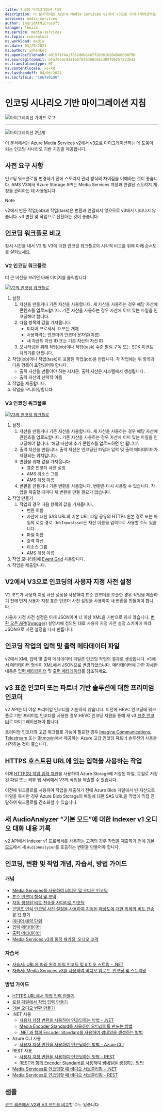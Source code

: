 ```yaml
---
title: 인코딩 마이그레이션 지침
description: 이 문서에서는 Azure Media Services v2에서 v3으로 마이그레이션하는 데 도움이 되는 인코딩 시나리오 기반 지침을 제공합니다.
services: media-services
author: IngridAtMicrosoft
manager: femila
ms.service: media-services
ms.topic: conceptual
ms.workload: media
ms.date: 03/25/2021
ms.author: inhenkel
ms.openlocfilehash: a01571f4a1f852deb84b7f20d61b8048e8000790
ms.sourcegitcommit: bfa7d6ac93afe5f039d68c0ac389f06257223b42
ms.translationtype: HT
ms.contentlocale: ko-KR
ms.lasthandoff: 04/06/2021
ms.locfileid: "106490100"
---
```

# <a name="encoding-scenario-based-migration-guidance"></a>인코딩 시나리오 기반 마이그레이션 지침

![마이그레이션 가이드 로고](./media/migration-guide/azure-media-services-logo-migration-guide.svg)

<hr color="#5ea0ef" size="10">

![마이그레이션 2단계](./media/migration-guide/steps-4.svg)

이 문서에서는 Azure Media Services v2에서 v3으로 마이그레이션하는 데 도움이 되는 인코딩 시나리오 기반 지침을 제공합니다.

## <a name="prerequisites"></a>사전 요구 사항

인코딩 워크플로를 변경하기 전에 스토리지 관리 방식의 차이점을 이해하는 것이 좋습니다.  AMS V3에서 Azure Storage API는 Media Services 계정과 연결된 스토리지 계정을 관리하는 데 사용됩니다.

> [!NOTE]
> v2에서 만든 작업(job)과 작업(task)은 변환과 연결되지 않으므로 v3에서 나타나지 않습니다. v3 변환 및 작업으로 전환하는 것이 좋습니다.

## <a name="encoding-workflow-comparison"></a>인코딩 워크플로 비교

잠시 시간을 내서 V2 및 V3에 대한 인코딩 워크플로의 시각적 비교를 위해 아래 순서도를 살펴보세요.

### <a name="v2-encoding-workflow"></a>V2 인코딩 워크플로

더 큰 버전을 보려면 아래 이미지를 클릭합니다.

[![V2의 인코딩 워크플로](./media/migration-guide/V2-pretty.svg) ](./media/migration-guide/V2-pretty.svg#lightbox)

1. 설정
    1. 자산을 만들거나 기존 자산을 사용합니다. 새 자산을 사용하는 경우 해당 자산에 콘텐츠를 업로드합니다. 기존 자산을 사용하는 경우 자산에 이미 있는 파일을 인코딩해야 합니다.
    2. 다음 항목의 값을 가져옵니다.
        - 미디어 프로세서 ID 또는 개체
        - 사용하려는 인코더의 인코더 문자열(이름)
        - 새 자산의 자산 ID 또는 기존 자산의 자산 ID
    3. 모니터링을 위해 작업(job)이나 작업(task) 수준 알림 구독 또는 SDK 이벤트 처리기를 만듭니다.
2. 작업(job)이나 작업(task)이 포함된 작업(job)을 만듭니다. 각 작업에는 위 항목과 다음 항목이 포함되어야 합니다.
    - 출력 자산을 만들어야 하는 지시문.  출력 자산은 시스템에서 생성됩니다.
    - 출력 자산의 선택적 이름
3. 작업을 제출합니다.
4. 작업을 모니터링합니다.

### <a name="v3-encoding-workflow"></a>V3 인코딩 워크플로

[![V3의 인코딩 워크플로](./media/migration-guide/V3-pretty.svg)](./media/migration-guide/V3-pretty.svg#lightbox)

1. 설정
    1. 자산을 만들거나 기존 자산을 사용합니다. 새 자산을 사용하는 경우 해당 자산에 콘텐츠를 업로드합니다. 기존 자산을 사용하는 경우 자산에 이미 있는 파일을 인코딩해야 합니다. ‘해당 자산에 추가 콘텐츠를 업로드하면 안 됩니다’.
    1. 출력 자산을 만듭니다.  출력 자산은 인코딩된 파일과 입력 및 출력 메타데이터가 저장되는 위치입니다.
    1. 변환을 위해 값을 가져옵니다.
        - 표준 인코더 사전 설정
        - AMS 리소스 그룹
        - AMS 계정 이름
    1. 변환을 만들거나 기존 변환을 사용합니다.  변환은 다시 사용할 수 있습니다. 작업을 제출할 때마다 새 변환을 만들 필요가 없습니다.
1. 작업 만들기
    1. 작업의 경우 다음 항목의 값을 가져옵니다.
        - 변환 이름
        - 자산에 대한 SAS URL의 기본 URI, 파일 공유의 HTTPs 원본 경로 또는 파일의 로컬 경로. `JobInputAsset`은 자산 이름을 입력으로 사용할 수도 있습니다.
        - 파일 이름
        - 출력 자산
        - 리소스 그룹
        - AMS 계정 이름  
1. 작업 모니터링에 [Event Grid](monitoring/monitor-events-portal-how-to.md) 사용합니다.
1. 작업을 제출합니다.

## <a name="custom-presets-from-v2-to-v3-encoding"></a>V2에서 V3으로 인코딩의 사용자 지정 사전 설정

V2 코드가 사용자 지정 사전 설정을 사용하여 표준 인코더를 호출한 경우 작업을 제출하기 전에 먼저 사용자 지정 표준 인코더 사전 설정을 사용하여 새 변환을 만들어야 합니다.

사용자 지정 사전 설정은 이제 JSON이며 더 이상 XML을 기반으로 하지 않습니다. [변환 오픈 API(Swagger)](https://github.com/Azure/azure-rest-api-specs/blob/master/specification/mediaservices/resource-manager/Microsoft.Media/stable/2020-05-01/examples/transforms-create.json) 설명서에 정의된 대로 사용자 지정 사전 설정 스키마에 따라 JSON으로 사전 설정을 다시 만듭니다.

## <a name="input-and-output-metadata-files-from-an-encoding-job"></a>인코딩 작업의 입력 및 출력 메타데이터 파일

v2에서 XML 입력 및 출력 메타데이터 파일은 인코딩 작업의 결과로 생성됩니다. v3에서 메타데이터 형식이 XML에서 JSON으로 변경되었습니다. 메타데이터에 관한 자세한 내용은 [입력 메타데이터](input-metadata-schema.md) 및 [출력 메타데이터](output-metadata-schema.md)를 참조하세요.

## <a name="premium-encoder-to-v3-standard-encoder-or-partner-based-solutions"></a>v3 표준 인코더 또는 파트너 기반 솔루션에 대한 프리미엄 인코더

v2 API는 더 이상 프리미엄 인코더를 지원하지 않습니다. 이전에 HEVC 인코딩에 워크플로 기반 프리미엄 인코더를 사용한 경우 HEVC 인코딩 지원을 통해 새 v3 [표준 인코더](encode-media-encoder-standard-formats-reference.md)로 마이그레이션해야 합니다.

프리미엄 인코더의 고급 워크플로 기능이 필요한 경우 [Imagine Communications](https://imaginecommunications.com), [Telestream](https://www.telestream.net) 또는 [Bitmovin](https://bitmovin.com)에서 제공하는 Azure 고급 인코딩 파트너 솔루션의 사용을 시작하는 것이 좋습니다.

## <a name="jobs-with-inputs-that-are-on-https-hosted-urls"></a>HTTPS 호스트된 URL에 있는 입력을 사용하는 작업

이제 [HTTP(S) 작업 입력 지원](job-input-from-http-how-to.md)을 사용하여 Azure Storage에 저장된 파일, 로컬로 저장된 파일 또는 외부 웹 서버에서 V3의 작업을 제출할 수 있습니다.

이전에 워크플로를 사용하여 작업을 제출하기 전에 Azure Blob 파일에서 빈 자산으로 파일을 복사한 경우 Azure Blob Storage의 파일에 대한 SAS URL을 작업에 직접 전달하여 워크플로를 간소화할 수 있습니다.

## <a name="indexer-v1-audio-transcription-to-the-new-audioanalyzer-basic-mode"></a>새 AudioAnalyzer “기본 모드”에 대한 Indexer v1 오디오 대화 내용 기록

v2 API에서 Indexer v1 프로세서를 사용하는 고객의 경우 작업을 제출하기 전에 [기본 모드](transform-create-basic-audio-how-to.md)에서 새 `AudioAnalyzer`를 호출하는 변환을 만들어야 합니다.

## <a name="encoding-transforms-and-jobs-concepts-tutorials-and-how-to-guides"></a>인코딩, 변환 및 작업 개념, 자습서, 방법 가이드

### <a name="concepts"></a>개념

- [Media Services를 사용하여 비디오 및 오디오 인코딩](encode-concept.md)
- [표준 인코더 형식 및 코덱](encode-media-encoder-standard-formats-reference.md)
- [자동 생성된 비트 전송률 사다리로 인코딩](encode-autogen-bitrate-ladder.md)
- [콘텐츠 인식 인코딩 사전 설정을 사용하여 지정된 해상도에 대한 최적의 비트 전송률 값 찾기](encode-content-aware-concept.md)
- [미디어 예약 단위](concept-media-reserved-units.md)
- [입력 메타데이터](input-metadata-schema.md)
- [출력 메타데이터](output-metadata-schema.md)
- [Media Services v3의 동적 패키징: 오디오 코덱](encode-dynamic-packaging-concept.md#audio-codecs-supported-by-dynamic-packaging)

### <a name="tutorials"></a>자습서

- [자습서: URL에 따라 원격 파일 인코딩 및 비디오 스트림 - .NET](stream-files-dotnet-quickstart.md)
- [자습서: Media Services v3를 사용하여 비디오 업로드, 인코딩 및 스트리밍](stream-files-tutorial-with-api.md)

### <a name="how-to-guides"></a>방법 가이드

- [HTTPS URL에서 작업 입력 만들기](job-input-from-http-how-to.md)
- [로컬 파일에서 작업 입력 만들기](job-input-from-local-file-how-to.md)
- [기본 오디오 변환 만들기](transform-create-basic-audio-how-to.md)
- .NET 사용
  - [사용자 지정 변환을 사용하여 인코딩하는 방법 - .NET](transform-custom-presets-how-to.md)
  - [Media Encoder Standard를 사용하여 오버레이를 만드는 방법](transform-create-overlay-how-to.md)
  - [.NET과 함께 Encoder Standard를 사용하여 썸네일을 생성하는 방법](transform-generate-thumbnails-dotnet-how-to.md)
- Azure CLI 사용
  - [사용자 지정 변환을 사용하여 인코딩하는 방법 - Azure CLI](transform-custom-preset-cli-how-to.md)
- REST 사용
  - [사용자 지정 변환을 사용하여 인코딩하는 방법 - REST](transform-custom-preset-rest-how-to.md)
  - [REST와 함께 Encoder Standard를 사용하여 썸네일을 생성하는 방법](transform-generate-thumbnails-rest-how-to.md)
- [Media Services로 인코딩할 때 비디오 서브클리핑 - .NET](transform-subclip-video-dotnet-how-to.md)
- [Media Services로 인코딩할 때 비디오 서브클리핑 - REST](transform-subclip-video-rest-how-to.md)

## <a name="samples"></a>샘플

[코드 샘플에서 V2와 V3 코드를 비교](migrate-v-2-v-3-migration-samples.md)할 수도 있습니다.
